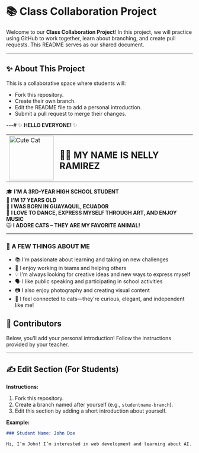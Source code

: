 # 📚 Class Collaboration Project

Welcome to our **Class Collaboration Project**! In this project, we will practice using GitHub to work together, learn about branching, and create pull requests. This README serves as our shared document.

---

## ✨ About This Project

This is a collaborative space where students will:
- Fork this repository.
- Create their own branch.
- Edit the README file to add a personal introduction.
- Submit a pull request to merge their changes.

---# ✨ **HELLO EVERYONE!** ✨

<table>
  <tr>
    <td><img src="https://cdn.pixabay.com/photo/2017/11/09/21/41/cat-2934720_1280.jpg" alt="Cute Cat" width="120"/></td>
    <td><h2>🙋‍♀️ <strong>MY NAME IS NELLY RAMIREZ</strong></h2></td>
  </tr>
</table>

🎓 **I'M A 3RD-YEAR HIGH SCHOOL STUDENT**  
🎂 **I'M 17 YEARS OLD**  
📍 **I WAS BORN IN GUAYAQUIL, ECUADOR**  
💃 **I LOVE TO DANCE, EXPRESS MYSELF THROUGH ART, AND ENJOY MUSIC**  
🐱 **I ADORE CATS – THEY ARE MY FAVORITE ANIMAL!**  

---

### 🌟 **A FEW THINGS ABOUT ME**

- 📚 I'm passionate about learning and taking on new challenges  
- 🤝 I enjoy working in teams and helping others  
- 💡 I'm always looking for creative ideas and new ways to express myself  
- 🗣️ I like public speaking and participating in school activities  
- 📷 I also enjoy photography and creating visual content  
- 🐾 I feel connected to cats—they're curious, elegant, and independent like me!


## 👥 Contributors

Below, you’ll add your personal introduction! Follow the instructions provided by your teacher.

---

## ✍️ Edit Section (For Students)

**Instructions:**
1. Fork this repository.
2. Create a branch named after yourself (e.g., `studentname-branch`).
3. Edit this section by adding a short introduction about yourself.

**Example:**
```markdown
### Student Name: John Doe

Hi, I’m John! I’m interested in web development and learning about AI. My favorite programming language is JavaScript. 🚀
